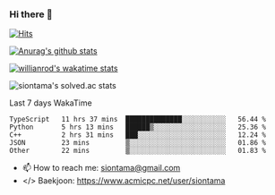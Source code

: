 ### Hi there 👋

[![Hits](https://hits.seeyoufarm.com/api/count/incr/badge.svg?url=https%3A%2F%2Fgithub.com%2FYaminyam&count_bg=%2379C83D&title_bg=%23555555&icon=&icon_color=%23E7E7E7&title=hits&edge_flat=false)](https://hits.seeyoufarm.com)

[![Anurag's github stats](https://github-readme-stats.vercel.app/api?username=Yaminyam)](https://github.com/anuraghazra/github-readme-stats)

[![willianrod's wakatime stats](https://github-readme-stats.vercel.app/api/wakatime?username=Yaminyam)](https://github.com/anuraghazra/github-readme-stats)

![siontama's solved.ac stats](https://github-readme-solvedac.hyp3rflow.vercel.app/api/?handle=siontama)

Last 7 days WakaTime
<!--START_SECTION:waka-->

```text
TypeScript   11 hrs 37 mins  ██████████████░░░░░░░░░░░   56.44 %
Python       5 hrs 13 mins   ██████▒░░░░░░░░░░░░░░░░░░   25.36 %
C++          2 hrs 31 mins   ███░░░░░░░░░░░░░░░░░░░░░░   12.24 %
JSON         23 mins         ▒░░░░░░░░░░░░░░░░░░░░░░░░   01.86 %
Other        22 mins         ▒░░░░░░░░░░░░░░░░░░░░░░░░   01.83 %
```

<!--END_SECTION:waka-->

- 📫 How to reach me: siontama@gmail.com
- </> Baekjoon: https://www.acmicpc.net/user/siontama

<!--
**Yaminyam/Yaminyam** is a ✨ _special_ ✨ repository because its `README.md` (this file) appears on your GitHub profile.

Here are some ideas to get you started:

- 🔭 I’m currently working on ...
- 🌱 I’m currently learning ...
- 👯 I’m looking to collaborate on ...
- 🤔 I’m looking for help with ...
- 💬 Ask me about ...
- 📫 How to reach me: ...
- 😄 Pronouns: ...
- ⚡ Fun fact: ...
-->
